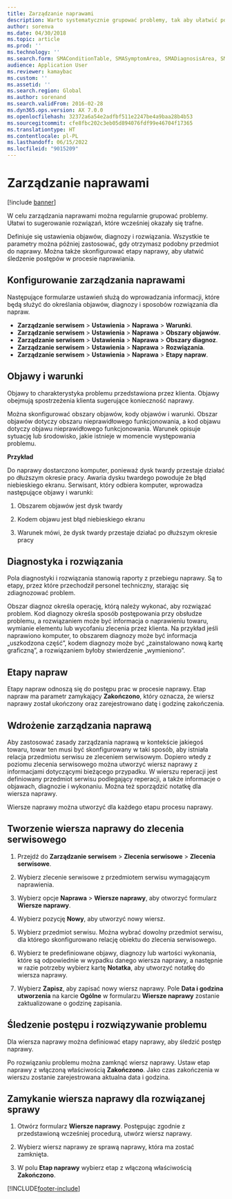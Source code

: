 ```yaml
---
title: Zarządzanie naprawami
description: Warto systematycznie grupować problemy, tak aby ułatwić podpowiadanie rozwiązań, które wcześniej okazały się trafne.
author: sorenva
ms.date: 04/30/2018
ms.topic: article
ms.prod: ''
ms.technology: ''
ms.search.form: SMAConditionTable, SMASymptomArea, SMADiagnosisArea, SMAResolutionTable, SMARepairStage
audience: Application User
ms.reviewer: kamaybac
ms.custom: ''
ms.assetid: ''
ms.search.region: Global
ms.author: sorenand
ms.search.validFrom: 2016-02-28
ms.dyn365.ops.version: AX 7.0.0
ms.openlocfilehash: 32372a6a54e2adfbf511e2247be4a9baa28b4b53
ms.sourcegitcommit: cfe8fbc202c3eb05d894076fdf99e46704f17365
ms.translationtype: HT
ms.contentlocale: pl-PL
ms.lasthandoff: 06/15/2022
ms.locfileid: "9015209"
---
```

# <a name="repair-management"></a>Zarządzanie naprawami       

[!include [banner](../includes/banner.md)]


W celu zarządzania naprawami można regularnie grupować problemy. Ułatwi to sugerowanie rozwiązań, które wcześniej okazały się trafne.

Definiuje się ustawienia objawów, diagnozy i rozwiązania. Wszystkie te parametry można później zastosować, gdy otrzymasz podobny przedmiot do naprawy. Można także skonfigurować etapy naprawy, aby ułatwić śledzenie postępów w procesie naprawiania.

## <a name="setting-up-repair-management"></a>Konfigurowanie zarządzania naprawami

Następujące formularze ustawień służą do wprowadzania informacji, które będą służyć do określania objawów, diagnozy i sposobów rozwiązania dla napraw.

- **Zarządzanie serwisem** \> **Ustawienia** \> **Naprawa** \> **Warunki**.
- **Zarządzanie serwisem** \> **Ustawienia** \> **Naprawa** \> **Obszary objawów**.
-  **Zarządzanie serwisem** \> **Ustawienia** \> **Naprawa** \> **Obszary diagnoz**.
- **Zarządzanie serwisem** \> **Ustawienia** \> **Naprawa** \> **Rozwiązania**.
- **Zarządzanie serwisem** \> **Ustawienia** \> **Naprawa** \> **Etapy napraw**.

## <a name="symptoms-and-conditions"></a>Objawy i warunki

Objawy to charakterystyka problemu przedstawiona przez klienta. Objawy obejmują spostrzeżenia klienta sugerujące konieczność naprawy.

Można skonfigurować obszary objawów, kody objawów i warunki. Obszar objawów dotyczy obszaru nieprawidłowego funkcjonowania, a kod objawu dotyczy objawu nieprawidłowego funkcjonowania. Warunek opisuje sytuację lub środowisko, jakie istnieje w momencie występowania problemu.

**Przykład**

Do naprawy dostarczono komputer, ponieważ dysk twardy przestaje działać po dłuższym okresie pracy. Awaria dysku twardego powoduje że błąd niebieskiego ekranu. Serwisant, który odbiera komputer, wprowadza następujące objawy i warunki:

1.  Obszarem objawów jest dysk twardy

2.  Kodem objawu jest błąd niebieskiego ekranu

3.  Warunek mówi, że dysk twardy przestaje działać po dłuższym okresie pracy

## <a name="diagnosis-and-resolutions"></a>Diagnostyka i rozwiązania

Pola diagnostyki i rozwiązania stanowią raporty z przebiegu naprawy. Są to etapy, przez które przechodził personel techniczny, starając się zdiagnozować problem.

Obszar diagnoz określa operację, którą należy wykonać, aby rozwiązać problem. Kod diagnozy określa sposób postępowania przy obsłudze problemu, a rozwiązaniem może być informacja o naprawieniu towaru, wymianie elementu lub wycofaniu zlecenia przez klienta. Na przykład jeśli naprawiono komputer, to obszarem diagnozy może być informacja „uszkodzona część”, kodem diagnozy może być „zainstalowano nową kartę graficzną”, a rozwiązaniem byłoby stwierdzenie „wymieniono”.

## <a name="repair-stages"></a>Etapy napraw

Etapy napraw odnoszą się do postępu prac w procesie naprawy. Etap napraw ma parametr zamykający **Zakończono**, który oznacza, że wiersz naprawy został ukończony oraz zarejestrowano datę i godzinę zakończenia.

## <a name="applying-repair-management"></a>Wdrożenie zarządzania naprawą

Aby zastosować zasady zarządzania naprawą w kontekście jakiegoś towaru, towar ten musi być skonfigurowany w taki sposób, aby istniała relacja przedmiotu serwisu ze zleceniem serwisowym. Dopiero wtedy z poziomu zlecenia serwisowego można utworzyć wiersz naprawy z informacjami dotyczącymi bieżącego przypadku. W wierszu reperacji jest definiowany przedmiot serwisu podlegający reperacji, a także informacje o objawach, diagnozie i wykonaniu. Można też sporządzić notatkę dla wiersza naprawy.

Wiersze naprawy można utworzyć dla każdego etapu procesu naprawy.

## <a name="create-a-repair-line-on-a-service-order"></a>Tworzenie wiersza naprawy do zlecenia serwisowego

1.  Przejdź do **Zarządzanie serwisem** \> **Zlecenia serwisowe** \> **Zlecenia serwisowe**.

2.  Wybierz zlecenie serwisowe z przedmiotem serwisu wymagającym naprawienia.

3.  Wybierz opcje **Naprawa** \> **Wiersze naprawy**, aby otworzyć formularz **Wiersze naprawy**.

4.  Wybierz pozycję **Nowy**, aby utworzyć nowy wiersz.

5.  Wybierz przedmiot serwisu. Można wybrać dowolny przedmiot serwisu, dla którego skonfigurowano relację obiektu do zlecenia serwisowego.

6.  Wybierz te predefiniowane objawy, diagnozy lub wartości wykonania, które są odpowiednie w wypadku danego wiersza naprawy, a następnie w razie potrzeby wybierz kartę **Notatka**, aby utworzyć notatkę do wiersza naprawy.

7.  Wybierz **Zapisz**, aby zapisać nowy wiersz naprawy. Pole **Data i godzina utworzenia** na karcie **Ogólne** w formularzu **Wiersze naprawy** zostanie zaktualizowane o godzinę zapisania.

## <a name="tracking-progress-and-resolving-a-repair-issue"></a>Śledzenie postępu i rozwiązywanie problemu

Dla wiersza naprawy można definiować etapy naprawy, aby śledzić postęp naprawy.

Po rozwiązaniu problemu można zamknąć wiersz naprawy. Ustaw etap naprawy z włączoną właściwością **Zakończono**. Jako czas zakończenia w wierszu zostanie zarejestrowana aktualna data i godzina.

## <a name="close-a-repair-line-for-a-resolved-issue"></a>Zamykanie wiersza naprawy dla rozwiązanej sprawy

1.  Otwórz formularz **Wiersze naprawy**. Postępując zgodnie z przedstawioną wcześniej procedurą, utwórz wiersz naprawy.

2.  Wybierz wiersz naprawy ze sprawą naprawy, która ma zostać zamknięta.

3.  W polu **Etap naprawy** wybierz etap z włączoną właściwością **Zakończono**.

  




[!INCLUDE[footer-include](../../includes/footer-banner.md)]